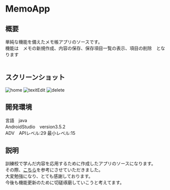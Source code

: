 MemoApp
====
## 概要
単純な機能を備えたメモ帳アプリのソースです。<br>
機能は　メモの新規作成、内容の保存、保存項目一覧の表示、項目の削除　となります<br>
<br>
## スクリーンショット
![home](https://user-images.githubusercontent.com/60495469/75501753-3d267e00-5a14-11ea-96df-9bf37f0172d5.png)
![texitEdit](https://user-images.githubusercontent.com/60495469/75501563-b376b080-5a13-11ea-98a5-4e5eaea98782.png)
![delete](https://user-images.githubusercontent.com/60495469/75501771-4adc0380-5a14-11ea-81fa-767dbb1fa067.png)
<br>
## 開発環境
言語　java<br>
AndroidStudio　version3.5.2<br>
ADV　APIレベル:29 最小レベル:15
<br>
## 説明
訓練校で学んだ内容を応用するために作成したアプリのソースになります。<br>
その際、[こちら](https://high-programmer.com/2017/09/01/android-studio-memo-app-1/)を参考にさせていただきました。<br>
大変勉強になり、とても感謝しております。<br>
今後も機能更新のために切磋琢磨していこうと考えてます。
